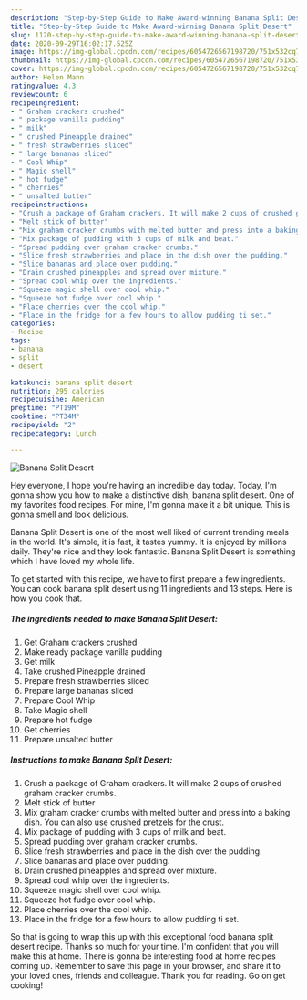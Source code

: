 ```yaml
---
description: "Step-by-Step Guide to Make Award-winning Banana Split Desert"
title: "Step-by-Step Guide to Make Award-winning Banana Split Desert"
slug: 1120-step-by-step-guide-to-make-award-winning-banana-split-desert
date: 2020-09-29T16:02:17.525Z
image: https://img-global.cpcdn.com/recipes/6054726567198720/751x532cq70/banana-split-desert-recipe-main-photo.jpg
thumbnail: https://img-global.cpcdn.com/recipes/6054726567198720/751x532cq70/banana-split-desert-recipe-main-photo.jpg
cover: https://img-global.cpcdn.com/recipes/6054726567198720/751x532cq70/banana-split-desert-recipe-main-photo.jpg
author: Helen Mann
ratingvalue: 4.3
reviewcount: 6
recipeingredient:
- " Graham crackers crushed"
- " package vanilla pudding"
- " milk"
- " crushed Pineapple drained"
- " fresh strawberries sliced"
- " large bananas sliced"
- " Cool Whip"
- " Magic shell"
- " hot fudge"
- " cherries"
- " unsalted butter"
recipeinstructions:
- "Crush a package of Graham crackers. It will make 2 cups of crushed graham cracker crumbs."
- "Melt stick of butter"
- "Mix graham cracker crumbs with melted butter and press into a baking dish. You can also use crushed pretzels for the crust."
- "Mix package of pudding with 3 cups of milk and beat."
- "Spread pudding over graham cracker crumbs."
- "Slice fresh strawberries and place in the dish over the pudding."
- "Slice bananas and place over pudding."
- "Drain crushed pineapples and spread over mixture."
- "Spread cool whip over the ingredients."
- "Squeeze magic shell over cool whip."
- "Squeeze hot fudge over cool whip."
- "Place cherries over the cool whip."
- "Place in the fridge for a few hours to allow pudding ti set."
categories:
- Recipe
tags:
- banana
- split
- desert

katakunci: banana split desert 
nutrition: 295 calories
recipecuisine: American
preptime: "PT19M"
cooktime: "PT34M"
recipeyield: "2"
recipecategory: Lunch

---
```



![Banana Split Desert](https://img-global.cpcdn.com/recipes/6054726567198720/751x532cq70/banana-split-desert-recipe-main-photo.jpg)

Hey everyone, I hope you're having an incredible day today. Today, I'm gonna show you how to make a distinctive dish, banana split desert. One of my favorites food recipes. For mine, I'm gonna make it a bit unique. This is gonna smell and look delicious.

Banana Split Desert is one of the most well liked of current trending meals in the world. It's simple, it is fast, it tastes yummy. It is enjoyed by millions daily. They're nice and they look fantastic. Banana Split Desert is something which I have loved my whole life.




To get started with this recipe, we have to first prepare a few ingredients. You can cook banana split desert using 11 ingredients and 13 steps. Here is how you cook that.

<!--inarticleads1-->

##### The ingredients needed to make Banana Split Desert:

1. Get  Graham crackers crushed
1. Make ready  package vanilla pudding
1. Get  milk
1. Take  crushed Pineapple drained
1. Prepare  fresh strawberries sliced
1. Prepare  large bananas sliced
1. Prepare  Cool Whip
1. Take  Magic shell
1. Prepare  hot fudge
1. Get  cherries
1. Prepare  unsalted butter




<!--inarticleads2-->

##### Instructions to make Banana Split Desert:

1. Crush a package of Graham crackers. It will make 2 cups of crushed graham cracker crumbs.
1. Melt stick of butter
1. Mix graham cracker crumbs with melted butter and press into a baking dish. You can also use crushed pretzels for the crust.
1. Mix package of pudding with 3 cups of milk and beat.
1. Spread pudding over graham cracker crumbs.
1. Slice fresh strawberries and place in the dish over the pudding.
1. Slice bananas and place over pudding.
1. Drain crushed pineapples and spread over mixture.
1. Spread cool whip over the ingredients.
1. Squeeze magic shell over cool whip.
1. Squeeze hot fudge over cool whip.
1. Place cherries over the cool whip.
1. Place in the fridge for a few hours to allow pudding ti set.




So that is going to wrap this up with this exceptional food banana split desert recipe. Thanks so much for your time. I'm confident that you will make this at home. There is gonna be interesting food at home recipes coming up. Remember to save this page in your browser, and share it to your loved ones, friends and colleague. Thank you for reading. Go on get cooking!
